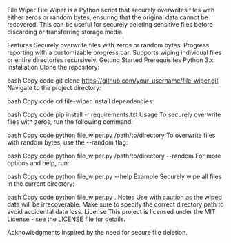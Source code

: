 
File Wiper
File Wiper is a Python script that securely overwrites files with either zeros or random bytes, ensuring that the original data cannot be recovered. This can be useful for securely deleting sensitive files before discarding or transferring storage media.

Features
Securely overwrite files with zeros or random bytes.
Progress reporting with a customizable progress bar.
Supports wiping individual files or entire directories recursively.
Getting Started
Prerequisites
Python 3.x
Installation
Clone the repository:

bash
Copy code
git clone https://github.com/your_username/file-wiper.git
Navigate to the project directory:

bash
Copy code
cd file-wiper
Install dependencies:

bash
Copy code
pip install -r requirements.txt
Usage
To securely overwrite files with zeros, run the following command:

bash
Copy code
python file_wiper.py /path/to/directory
To overwrite files with random bytes, use the --random flag:

bash
Copy code
python file_wiper.py /path/to/directory --random
For more options and help, run:

bash
Copy code
python file_wiper.py --help
Example
Securely wipe all files in the current directory:

bash
Copy code
python file_wiper.py .
Notes
Use with caution as the wiped data will be irrecoverable.
Make sure to specify the correct directory path to avoid accidental data loss.
License
This project is licensed under the MIT License - see the LICENSE file for details.

Acknowledgments
Inspired by the need for secure file deletion.
